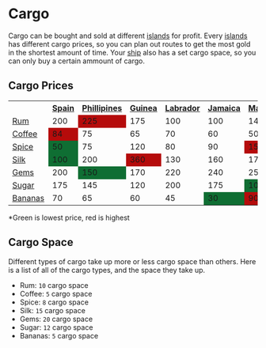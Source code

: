 # Cargo

Cargo can be bought and sold at different [islands](pages/islands.md) for profit. Every [islands](pages/islands.md) has different cargo prices, so you can plan out routes to get the most gold in the shortest amount of time. Your [ship](pages/ships.md) also has a set cargo space, so you can only buy a certain ammount of cargo.

## Cargo Prices

<table class="article-table">
    <tbody>
        <tr>
            <th></th>
            <th><a href="#/pages/islands/spain.md">Spain</a></th>
            <th><a href="#/pages/islands/phillipines.md" title="Phillipines">Phillipines</a></th>
            <th><a href="#/pages/islands/guinea.md" title="Guinea">Guinea</a></th>
            <th><a href="#/pages/islands/labrador.md" title="Labrador">Labrador</a></th>
            <th><a href="#/pages/islands/jamaica.md" title="Jamaica">Jamaica</a></th>
            <th><a href="#/pages/islands/malaysia.md" title="Malaysia">Malaysia</a></th>
            <th><a href="#/pages/islands/cuba.md" title="Cuba">Cuba</a></th>
            <th><a href="#/pages/islands/barabados.md" title="Barabados">Barabados</a></th>
            <th><a href="#/pages/islands/brazil.md" title="Brazil">Brazil</a></th>
            <th><a href="#/pages/islands/taiwin.md" title="Taiwin">Taiwan</a></th>
        </tr>
        <tr>
            <td><a href="#/pages/cargo/rum.md" title="Rum">Rum</a></td>
            <td>200</td>
            <td style="background:#b50b0b;">225</td>
            <td>175</td>
            <td>100</td>
            <td>100</td>
            <td>145</td>
            <td style="background:#0f6e33;">75</td>
            <td>90</td>
            <td>120</td>
            <td>90</td>
        </tr>
        <tr>
            <td><a href="#/pages/cargo/coffee.md" title="Coffee">Coffee</a></td>
            <td style="background:#b50b0b;">84</td>
            <td>75</td>
            <td>65</td>
            <td>70</td>
            <td>60</td>
            <td>50</td>
            <td>55</td>
            <td>35</td>
            <td style="background:#0f6e33;">30</td>
            <td>45</td>
        </tr>
        <tr>
            <td><a href="#/pages/cargo/spice.md" title="Spice">Spice</a></td>
            <td style="background:#0f6e33;">50</td>
            <td>75</td>
            <td>120</td>
            <td>80</td>
            <td>90</td>
            <td style="background:#b50b0b;">150</td>
            <td>75</td>
            <td>100</td>
            <td>120</td>
            <td style="background:#0f6e33;">50</td>
        </tr>
        <tr>
            <td><a href="#/pages/cargo/silk.md" title="Silk">Silk</a></td>
            <td style="background:#0f6e33;">100</td>
            <td>200</td>
            <td style="background:#b50b0b;">360</td>
            <td>130</td>
            <td>160</td>
            <td>175</td>
            <td>175</td>
            <td>250</td>
            <td>330</td>
            <td>300</td>
        </tr>
        <tr>
            <td><a href="#/pages/cargo/gems.md" title="Gems">Gems</a></td>
            <td>200</td>
            <td style="background:#0f6e33;">150</td>
            <td>170</td>
            <td>220</td>
            <td>240</td>
            <td>250</td>
            <td>300</td>
            <td>400</td>
            <td>500</td>
            <td style="background:#b50b0b;">600</td>
        </tr>
        <tr>
            <td><a href="#/pages/cargo/sugar.md" title="Sugar">Sugar</a></td>
            <td>175</td>
            <td>145</td>
            <td>120</td>
            <td>200</td>
            <td>175</td>
            <td style="background:#0f6e33;">100</td>
            <td>250</td>
            <td>150</td>
            <td>200</td>
            <td style="background:#b50b0b;">300</td>
        </tr>
        <tr>
            <td><a href="#/pages/cargo/bananas.md" title="Bananas">Bananas</a></td>
            <td>70</td>
            <td>65</td>
            <td>60</td>
            <td>45</td>
            <td style="background:#0f6e33;">30</td>
            <td style="background:#b50b0b;">90</td>
            <td>45</td>
            <td>45</td>
            <td>85</td>
            <td>80</td>
        </tr>
    </tbody>
</table>
*Green is lowest price, red is highest

## Cargo Space

Different types of cargo take up more or less cargo space than others. Here is a list of all of the cargo types, and the space they take up.

- Rum: `10` cargo space
- Coffee: `5` cargo space
- Spice: `8` cargo space
- Silk: `15` cargo space
- Gems: `20` cargo space
- Sugar: `12` cargo space
- Bananas: `5` cargo space